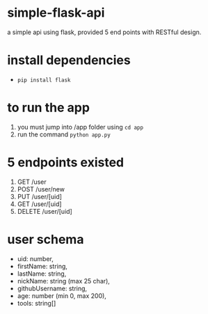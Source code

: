 # simple-flask-api
a simple api using flask, provided 5 end points with RESTful design. 

# install dependencies
- ```pip install flask``` 

# to run the app
1. you must jump into /app folder using ```cd app```
2. run the command ```python app.py```

# 5 endpoints existed
1. GET /user
2. POST /user/new
3. PUT /user/[uid]
4. GET /user/[uid]
5. DELETE /user/[uid]

# user schema
  - uid: number,
  - firstName: string,
  - lastName: string,
  - nickName: string (max 25 char),
  - githubUsername: string,
  - age: number (min 0, max 200),
  - tools: string[]
